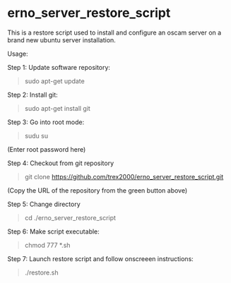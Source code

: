 # erno_server_restore_script
This is a restore script used to install and configure an oscam server on a brand new ubuntu server installation.

Usage:

Step 1: Update software repository:
>sudo apt-get update

Step 2: Install git:
>sudo apt-get install git

Step 3: Go into root mode:
>sudu su

(Enter root password here)

Step 4: Checkout from git repository
>git clone https://github.com/trex2000/erno_server_restore_script.git

(Copy the URL of the repository from the green button above)

Step 5: Change directory
>cd ./erno_server_restore_script

Step 6:  Make script executable:
>chmod 777 *.sh

Step 7: Launch restore script and follow onscreeen instructions:
>./restore.sh



